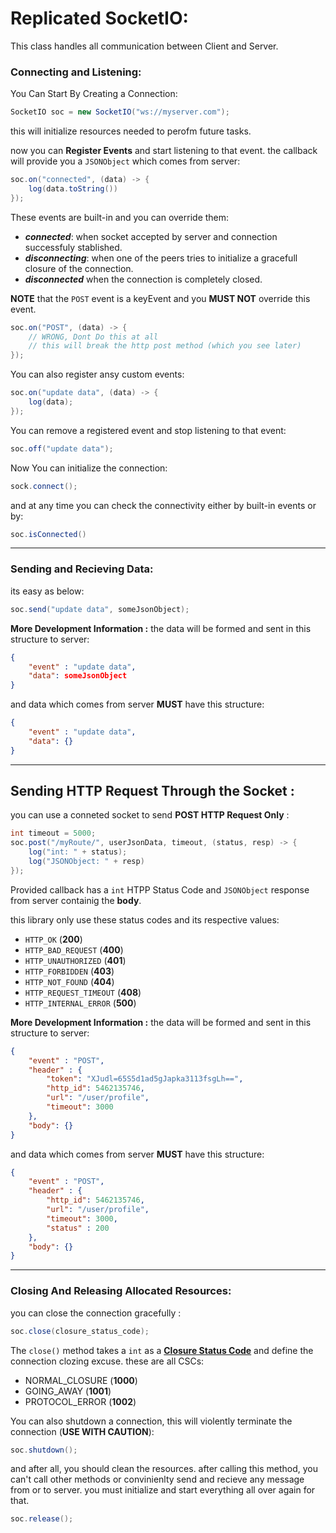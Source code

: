 # Replicated SocketIO: 

This class handles all communication between Client and Server. 
### Connecting and Listening: 

You Can Start By Creating a Connection: 

```Java
SocketIO soc = new SocketIO("ws://myserver.com");
```

this will initialize resources needed to perofm future tasks. 

now you can **Register Events** and start listening to that event. the callback will provide you a `JSONObject` which comes from server:
```Java
soc.on("connected", (data) -> {
    log(data.toString())
});
```

These events are built-in and you can override them: 

+ ***connected***: when socket accepted by server and connection successfuly stablished.
+ ***disconnecting***: when one of the peers tries to initialize a gracefull closure of the connection.
+ ***disconnected*** when the connection is completely closed.


**NOTE** that the `POST` event is a keyEvent and you **MUST NOT** override this event.

```Java
soc.on("POST", (data) -> {
    // WRONG, Dont Do this at all
    // this will break the http post method (which you see later)
});
```

You can also register ansy custom events:
```Java
soc.on("update data", (data) -> {
    log(data);
});
```


You can remove a registered event and stop listening to that event: 

```Java
soc.off("update data");
```

Now You can initialize the connection: 
```Java
sock.connect();
```
and at any time you can check the connectivity either by built-in events or by: 
```Java
soc.isConnected()
```

***
### Sending and Recieving Data: 
its easy as below: 
```Java
soc.send("update data", someJsonObject);
```

**More Development Information :**
the data will be formed and sent in this structure to server:
```json
{
    "event" : "update data",
    "data": someJsonObject
}
```

and data which comes from server **MUST** have this structure: 
```json
{
    "event" : "update data",
    "data": {}
}
```

***
## Sending HTTP Request Through the Socket :

you can use a conneted socket to send **POST HTTP Request Only** :
```Java
int timeout = 5000;
soc.post("/myRoute/", userJsonData, timeout, (status, resp) -> {
    log("int: " + status);
    log("JSONObject: " + resp)
});
```


Provided callback has a `int` HTPP Status Code and `JSONObject` response from server containig the **body**.

this library only use these status codes and its respective values: 
+ `HTTP_OK` (**200**)
+ `HTTP_BAD_REQUEST`  (**400**)
+ `HTTP_UNAUTHORIZED` (**401**)
+ `HTTP_FORBIDDEN` (**403**)
+ `HTTP_NOT_FOUND` (**404**)
+ `HTTP_REQUEST_TIMEOUT`  (**408**)
+ `HTTP_INTERNAL_ERROR`   (**500**)

**More Development Information :**
the data will be formed and sent in this structure to server:
```json
{
    "event" : "POST",
    "header" : {
        "token": "XJudl=65S5d1ad5gJapka3113fsgLh==",
        "http_id": 5462135746,
        "url": "/user/profile",
        "timeout": 3000
    },
    "body": {}
}
```

and data which comes from server **MUST** have this structure: 
```json
{
    "event" : "POST",
    "header" : {
        "http_id": 5462135746,
        "url": "/user/profile",
        "timeout": 3000,
        "status" : 200
    },
    "body": {}
}
```
***


### Closing And Releasing Allocated Resources: 

you can close the connection gracefully :
```Java
soc.close(closure_status_code);
```
The `close()` method takes a `int` as a **[Closure Status Code](https://tools.ietf.org/html/rfc6455#section-7.4)** and define the connection clozing excuse. these are all CSCs: 

+ NORMAL_CLOSURE    (**1000**)
+ GOING_AWAY        (**1001**)
+ PROTOCOL_ERROR    (**1002**)

You can also shutdown a connection, this will violently terminate the connection (**USE WITH CAUTION**): 
```Java
soc.shutdown();
```
and after all, you should clean the resources. after calling this method, you can't call other methods or convinienlty send and recieve any message from or to server. you must initialize and start everything all over again for that.
```Java 
soc.release();
```
